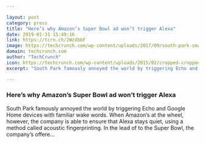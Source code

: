 ```yaml
---

layout: post
category: press
title: "Here’s why Amazon’s Super Bowl ad won’t trigger Alexa"
date: 2019-01-31 15:49:16
link: https://tcrn.ch/2WzXbbF
image: https://techcrunch.com/wp-content/uploads/2017/09/south-park-smart-home.jpg?w=600
domain: techcrunch.com
author: "TechCrunch"
icon: https://techcrunch.com/wp-content/uploads/2015/02/cropped-cropped-favicon-gradient.png?w=180
excerpt: "South Park famously annoyed the world by triggering Echo and Google Home devices with familiar wake words. When Amazon’s at the wheel, however, the company is able to ensure that Alexa stays quiet, using a method called acoustic fingerprinting. In the lead of to the Super Bowl, the company’s offere…"

---
```


### Here’s why Amazon’s Super Bowl ad won’t trigger Alexa

South Park famously annoyed the world by triggering Echo and Google Home devices with familiar wake words. When Amazon’s at the wheel, however, the company is able to ensure that Alexa stays quiet, using a method called acoustic fingerprinting. In the lead of to the Super Bowl, the company’s offere…
